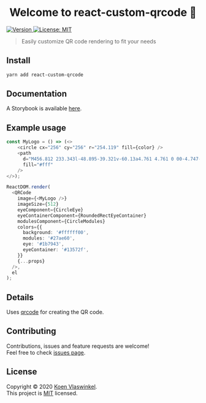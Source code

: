 <h1 align="center">Welcome to react-custom-qrcode 👋</h1>
<p>
  <a href="https://www.npmjs.com/package/react-custom-qrcode" target="_blank">
    <img alt="Version" src="https://img.shields.io/npm/v/react-custom-qrcode.svg">
  </a>
  <a href="https://opensource.org/licenses/MIT" target="_blank">
    <img alt="License: MIT" src="https://img.shields.io/badge/License-MIT-yellow.svg" />
  </a>
</p>

> Easily customize QR code rendering to fit your needs

## Install

```sh
yarn add react-custom-qrcode
```

## Documentation

A Storybook is available [here](https://koesie10.github.io/react-custom-qrcode/react-custom-qrcode/index.html).

## Example usage

```typescript jsx
const MyLogo = () => (<>
    <circle cx="256" cy="256" r="254.119" fill={color} />
    <path
      d="M456.812 233.343l-48.895-39.321v-60.13a4.761 4.761 0 00-4.747-4.747h-15.823a4.761 4.761 0 00-4.747 4.748v39.637L271.915 84.286c-9.257-7.516-22.548-7.516-31.805 0L55.213 233.343c-2.057 1.661-2.374 4.668-.712 6.646l9.969 12.342a4.778 4.778 0 006.725.712l32.912-26.504v181.178c0 14.004 11.314 25.318 25.318 25.318H221.2c5.222 0 9.494-4.273 9.494-9.494V319.027l50.635.237v104.593c0 5.222 4.272 9.494 9.494 9.494l91.776-.237c14.004 0 25.317-11.314 25.317-25.318V226.618l32.913 26.504a4.778 4.778 0 006.725-.712l9.969-12.342c1.661-2.057 1.266-5.064-.712-6.725zM382.6 407.796l-75.953.238V303.362c0-5.222-4.272-9.495-9.494-9.495l-82.282-.237c-5.221 0-9.494 4.272-9.494 9.494v104.672h-75.952v-201.67l123.581-99.687a4.655 4.655 0 015.934 0l123.58 99.688v201.67z"
      fill="#fff"
    />
</>);

ReactDOM.render(
  <QRCode
    image={<MyLogo />}
    imageSize={512}
    eyeComponent={CircleEye}
    eyeContainerComponent={RoundedRectEyeContainer}
    modulesComponent={CircleModules}
    colors={{
      background: '#ffffff00',
      modules: '#27ae60',
      eye: '#1b7943',
      eyeContainer: '#13572f',
    }}
    {...props}
  />,
  el
);
```

## Details

Uses [qrcode](https://github.com/soldair/node-qrcode) for creating the QR code.

## Contributing

Contributions, issues and feature requests are welcome!<br />Feel free to check [issues page](https://github.com/koesie10/react-custom-qrcode/issues). 

## License

Copyright © 2020 [Koen Vlaswinkel](https://github.com/koesie10).<br />
This project is [MIT](https://opensource.org/licenses/MIT) licensed.
